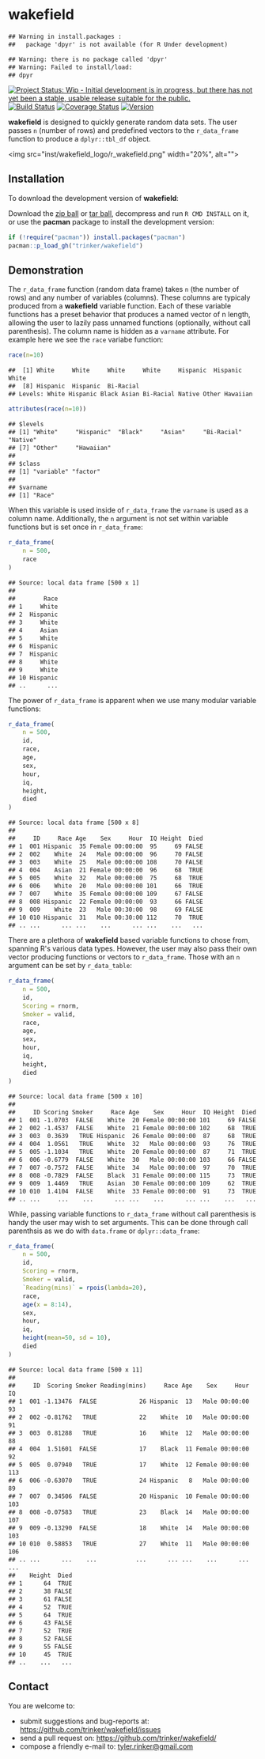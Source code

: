 # wakefield


```
## Warning in install.packages :
##   package 'dpyr' is not available (for R Under development)
```

```
## Warning: there is no package called 'dpyr'
## Warning: Failed to install/load:
## dpyr
```

[![Project Status: Wip - Initial development is in progress, but there has not yet been a stable, usable release suitable for the public.](http://www.repostatus.org/badges/0.1.0/wip.svg)](http://www.repostatus.org/#wip)
[![Build Status](https://travis-ci.org/trinker/wakefield.svg?branch=master)](https://travis-ci.org/trinker/wakefield)
[![Coverage Status](https://coveralls.io/repos/trinker/wakefield/badge.svg?branch=master)](https://coveralls.io/r/trinker/wakefield?branch=master)
<a href="https://img.shields.io/badge/Version-0.0.1-orange.svg"><img src="https://img.shields.io/badge/Version-0.0.1-orange.svg" alt="Version"/></a></p>

**wakefield** is designed to quickly generate random data sets.  The user passes `n` (number of rows) and predefined vectors to the `r_data_frame` function to produce a `dplyr::tbl_df` object.

<img src="inst/wakefield_logo/r_wakefield.png" width="20%", alt="">  

## Installation

To download the development version of **wakefield**:

Download the [zip ball](https://github.com/trinker/wakefield/zipball/master) or [tar ball](https://github.com/trinker/wakefield/tarball/master), decompress and run `R CMD INSTALL` on it, or use the **pacman** package to install the development version:

```r
if (!require("pacman")) install.packages("pacman")
pacman::p_load_gh("trinker/wakefield")
```

## Demonstration

The `r_data_frame` function (random data frame) takes `n` (the number of rows) and any number of variables (columns).  These columns are typicaly produced from a **wakefield** variable function.  Each of these variable functions has a preset behavior that produces a named vector of n length, allowing the user to lazily pass unnamed functions (optionally, without call parenthesis).  The column name is hidden as a `varname` attribute.  For example here we see the `race` variabe function:


```r
race(n=10)
```

```
##  [1] White     White     White     White     Hispanic  Hispanic  White    
##  [8] Hispanic  Hispanic  Bi-Racial
## Levels: White Hispanic Black Asian Bi-Racial Native Other Hawaiian
```

```r
attributes(race(n=10))
```

```
## $levels
## [1] "White"     "Hispanic"  "Black"     "Asian"     "Bi-Racial" "Native"   
## [7] "Other"     "Hawaiian" 
## 
## $class
## [1] "variable" "factor"  
## 
## $varname
## [1] "Race"
```

When this variable is used inside of `r_data_frame` the `varname` is used as a column name.  Additionally, the `n` argument is not set within variable functions but is set once in `r_data_frame`:


```r
r_data_frame(
    n = 500,
    race
)
```

```
## Source: local data frame [500 x 1]
## 
##        Race
## 1     White
## 2  Hispanic
## 3     White
## 4     Asian
## 5     White
## 6  Hispanic
## 7  Hispanic
## 8     White
## 9     White
## 10 Hispanic
## ..      ...
```

The power of `r_data_frame` is apparent when we use many modular variable functions:


```r
r_data_frame(
    n = 500,
    id,
    race,
    age,
    sex,
    hour,
    iq,
    height,
    died
)
```

```
## Source: local data frame [500 x 8]
## 
##     ID     Race Age    Sex     Hour  IQ Height  Died
## 1  001 Hispanic  35 Female 00:00:00  95     69 FALSE
## 2  002    White  24   Male 00:00:00  96     70 FALSE
## 3  003    White  25   Male 00:00:00 108     70 FALSE
## 4  004    Asian  21 Female 00:00:00  96     68  TRUE
## 5  005    White  32   Male 00:00:00  75     68  TRUE
## 6  006    White  20   Male 00:00:00 101     66  TRUE
## 7  007    White  35 Female 00:00:00 109     67 FALSE
## 8  008 Hispanic  22 Female 00:00:00  93     66 FALSE
## 9  009    White  23   Male 00:30:00  98     69 FALSE
## 10 010 Hispanic  31   Male 00:30:00 112     70  TRUE
## .. ...      ... ...    ...      ... ...    ...   ...
```


There are a plethora of **wakefield** based variable functions to chose from, spanning R's various data types. However, the user may also pass their own vector producing functions or vectors to `r_data_frame`.  Those with an `n` argument can be set by `r_data_table`:


```r
r_data_frame(
    n = 500,
    id,
    Scoring = rnorm,
    Smoker = valid,
    race,
    age,
    sex,
    hour,
    iq,
    height,
    died
)
```

```
## Source: local data frame [500 x 10]
## 
##     ID Scoring Smoker     Race Age    Sex     Hour  IQ Height  Died
## 1  001 -1.0703  FALSE    White  20 Female 00:00:00 101     69 FALSE
## 2  002 -1.4537  FALSE    White  21 Female 00:00:00 102     68  TRUE
## 3  003  0.3639   TRUE Hispanic  26 Female 00:00:00  87     68  TRUE
## 4  004  1.0561   TRUE    White  32   Male 00:00:00  93     76  TRUE
## 5  005 -1.1034   TRUE    White  20 Female 00:00:00  87     71  TRUE
## 6  006 -0.6779  FALSE    White  30   Male 00:00:00 103     66 FALSE
## 7  007 -0.7572  FALSE    White  34   Male 00:00:00  97     70  TRUE
## 8  008 -0.7829  FALSE    Black  31 Female 00:00:00 115     73  TRUE
## 9  009  1.4469   TRUE    Asian  30 Female 00:00:00 109     62  TRUE
## 10 010  1.4104  FALSE    White  33 Female 00:00:00  91     73  TRUE
## .. ...     ...    ...      ... ...    ...      ... ...    ...   ...
```

While, passing variable functions to `r_data_frame` without call parenthesis is handy the user may wish to set arguments.  This can be done through call parenthsis as we do with `data.frame` or `dplyr::data_frame`:


```r
r_data_frame(
    n = 500,
    id,
    Scoring = rnorm,
    Smoker = valid,
    `Reading(mins)` = rpois(lambda=20),  
    race,
    age(x = 8:14),
    sex,
    hour,
    iq,
    height(mean=50, sd = 10),
    died
)
```

```
## Source: local data frame [500 x 11]
## 
##     ID  Scoring Smoker Reading(mins)     Race Age    Sex     Hour  IQ
## 1  001 -1.13476  FALSE            26 Hispanic  13   Male 00:00:00  93
## 2  002 -0.81762   TRUE            22    White  10   Male 00:00:00  91
## 3  003  0.81288   TRUE            16    White  12   Male 00:00:00  88
## 4  004  1.51601  FALSE            17    Black  11 Female 00:00:00  92
## 5  005  0.07940   TRUE            17    White  12 Female 00:00:00 113
## 6  006 -0.63070   TRUE            24 Hispanic   8   Male 00:00:00  89
## 7  007  0.34506  FALSE            20 Hispanic  10 Female 00:00:00 103
## 8  008 -0.07583   TRUE            23    Black  14   Male 00:00:00 107
## 9  009 -0.13290  FALSE            18    White  14   Male 00:00:00 103
## 10 010  0.58853   TRUE            27    White  11   Male 00:00:00 106
## .. ...      ...    ...           ...      ... ...    ...      ... ...
##    Height  Died
## 1      64  TRUE
## 2      38 FALSE
## 3      61 FALSE
## 4      52  TRUE
## 5      64  TRUE
## 6      43 FALSE
## 7      52  TRUE
## 8      52 FALSE
## 9      55 FALSE
## 10     45  TRUE
## ..    ...   ...
```



## Contact

You are welcome to:
* submit suggestions and bug-reports at: <https://github.com/trinker/wakefield/issues>
* send a pull request on: <https://github.com/trinker/wakefield/>
* compose a friendly e-mail to: <tyler.rinker@gmail.com>










